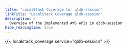 ```yaml
---
title: "LocalStack Coverage for qldb-session"
linkTitle: "LocalStack Coverage qldb-session"
description: >
  Overview of the implemented AWS APIs in qldb-session
hide_readingtime: true
---
```


{{< localstack_coverage service="qldb-session" >}}

